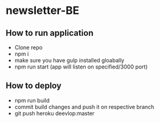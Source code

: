 # newsletter-BE

## How to run application ##
- Clone repo
- npm i
- make sure you have gulp installed gloabally
- npm run start (app will listen on specified/3000 port)

## How to deploy ##
- npm run build
- commit build changes and push it on respective branch
- git push heroku deevlop:master

